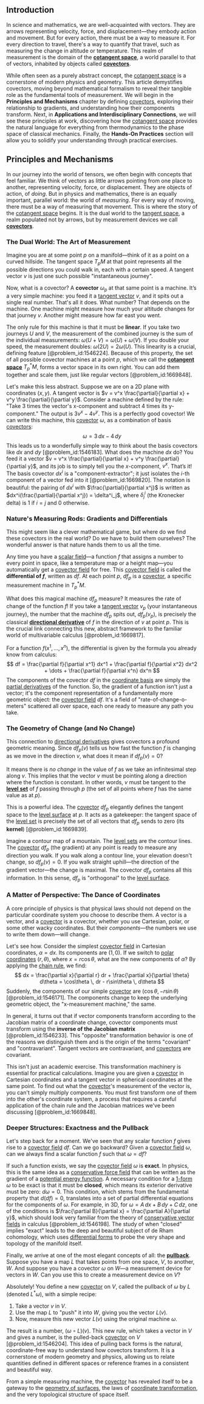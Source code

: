 ## Introduction
In science and mathematics, we are well-acquainted with vectors. They are arrows representing velocity, force, and displacement—they embody action and movement. But for every action, there must be a way to measure it. For every direction to travel, there's a way to quantify that travel, such as measuring the change in altitude or temperature. This realm of measurement is the domain of the **[cotangent space](@article_id:270022)**, a world parallel to that of vectors, inhabited by objects called **[covectors](@article_id:157233)**.

While often seen as a purely abstract concept, the [cotangent space](@article_id:270022) is a cornerstone of modern physics and geometry. This article demystifies covectors, moving beyond mathematical formalism to reveal their tangible role as the fundamental tools of measurement. We will begin in the **Principles and Mechanisms** chapter by defining [covectors](@article_id:157233), exploring their relationship to gradients, and understanding how their components transform. Next, in **Applications and Interdisciplinary Connections**, we will see these principles at work, discovering how the [cotangent space](@article_id:270022) provides the natural language for everything from thermodynamics to the phase space of classical mechanics. Finally, the **Hands-On Practices** section will allow you to solidify your understanding through practical exercises.

## Principles and Mechanisms

In our journey into the world of tensors, we often begin with concepts that feel familiar. We think of vectors as little arrows pointing from one place to another, representing velocity, force, or displacement. They are objects of action, of *doing*. But in physics and mathematics, there is an equally important, parallel world: the world of *measuring*. For every way of moving, there must be a way of measuring that movement. This is where the story of the [cotangent space](@article_id:270022) begins. It is the dual world to the [tangent space](@article_id:140534), a realm populated not by arrows, but by measurement devices we call **[covectors](@article_id:157233)**.

### The Dual World: The Art of Measurement

Imagine you are at some point $p$ on a manifold—think of it as a point on a curved hillside. The tangent space $T_p M$ at that point represents all the possible directions you could walk in, each with a certain speed. A tangent vector $v$ is just one such possible "instantaneous journey".

Now, what is a covector? A **covector** $\omega_p$ at that same point is a machine. It’s a very simple machine: you feed it a [tangent vector](@article_id:264342) $v$, and it spits out a single real number. That's all it does. What number? That depends on the machine. One machine might measure how much your altitude changes for that journey $v$. Another might measure how far east you went.

The only rule for this machine is that it must be **linear**. If you take two journeys $U$ and $V$, the measurement of the combined journey is the sum of the individual measurements: $\omega(U+V) = \omega(U) + \omega(V)$. If you double your speed, the measurement doubles: $\omega(2U) = 2\omega(U)$. This linearity is a crucial, defining feature [@problem_id:1546224]. Because of this property, the set of all possible covector machines at a point $p$, which we call the **[cotangent space](@article_id:270022)** $T_p^*M$, forms a vector space in its own right. You can add them together and scale them, just like regular vectors [@problem_id:1669848].

Let's make this less abstract. Suppose we are on a 2D plane with coordinates $(x, y)$. A tangent vector is $v = v^x \frac{\partial}{\partial x} + v^y \frac{\partial}{\partial y}$. Consider a machine defined by the rule: "Take 3 times the vector's x-component and subtract 4 times its y-component." The output is $3v^x - 4v^y$. This is a perfectly good covector! We can write this machine, this [covector](@article_id:149769) $\omega$, as a combination of basis [covectors](@article_id:157233):
$$ \omega = 3 \,dx - 4 \,dy $$
This leads us to a wonderfully simple way to think about the basis covectors like $dx$ and $dy$ [@problem_id:1546183]. What does the machine $dx$ do? You feed it a vector $v = v^x \frac{\partial}{\partial x} + v^y \frac{\partial}{\partial y}$, and its job is to simply tell you the $x$-component, $v^x$. That’s it! The basis covector $dx^i$ is a "component-extractor"; it just isolates the $i$-th component of a vector fed into it [@problem_id:1669820]. The notation is beautiful: the pairing of $dx^i$ with $\frac{\partial}{\partial x^j}$ is written as $dx^i(\frac{\partial}{\partial x^j}) = \delta^i_j$, where $\delta^i_j$ (the Kronecker delta) is 1 if $i=j$ and 0 otherwise.

### Nature's Measuring Rods: Gradients and Differentials

This might seem like a clever mathematical game, but where do we find these covectors in the real world? Do we have to build them ourselves? The wonderful answer is that nature hands them to us all the time.

Any time you have a [scalar field](@article_id:153816)—a function $f$ that assigns a number to every point in space, like a temperature map or a height map—you automatically get a [covector field](@article_id:186361) for free. This [covector field](@article_id:186361) is called the **differential of $f$**, written as $df$. At each point $p$, $df_p$ is a [covector](@article_id:149769), a specific measurement machine in $T_p^*M$.

What does this magical machine $df_p$ measure? It measures the rate of change of the function $f$! If you take a [tangent vector](@article_id:264342) $v_p$ (your instantaneous journey), the number that the machine $df_p$ spits out, $df_p(v_p)$, is precisely the classical **[directional derivative](@article_id:142936)** of $f$ in the direction of $v$ at point $p$. This is the crucial link connecting this new, abstract framework to the familiar world of multivariable calculus [@problem_id:1669817].

For a function $f(x^1, \dots, x^n)$, the differential is given by the formula you already know from calculus:
$$ df = \frac{\partial f}{\partial x^1} dx^1 + \frac{\partial f}{\partial x^2} dx^2 + \dots + \frac{\partial f}{\partial x^n} dx^n $$
The components of the covector $df$ in the [coordinate basis](@article_id:269655) are simply the [partial derivatives](@article_id:145786) of the function. So, the gradient of a function isn't just a vector; it's the component representation of a fundamentally more geometric object: the [covector field](@article_id:186361) $df$. It's a field of "rate-of-change-o-meters" scattered all over space, each one ready to measure any path you take.

### The Geometry of Change (and No Change)

This connection to [directional derivatives](@article_id:188639) gives covectors a profound geometric meaning. Since $df_p(v)$ tells us how fast the function $f$ is changing as we move in the direction $v$, what does it mean if $df_p(v) = 0$?

It means there is *no change* in the value of $f$ as we take an infinitesimal step along $v$. This implies that the vector $v$ must be pointing along a direction where the function is constant. In other words, $v$ must be tangent to the **[level set](@article_id:636562)** of $f$ passing through $p$ (the set of all points where $f$ has the same value as at $p$).

This is a powerful idea. The [covector](@article_id:149769) $df_p$ elegantly defines the tangent space to the [level surface](@article_id:271408) at $p$. It acts as a gatekeeper: the tangent space of the [level set](@article_id:636562) is precisely the set of all vectors that $df_p$ sends to zero (its **kernel**) [@problem_id:1669839].

Imagine a contour map of a mountain. The [level sets](@article_id:150661) are the contour lines. The [covector](@article_id:149769) $df_p$ (the gradient) at any point is ready to measure any direction you walk. If you walk along a contour line, your elevation doesn't change, so $df_p(v) = 0$. If you walk straight uphill—the direction of the gradient vector—the change is maximal. The covector $df_p$ contains all this information. In this sense, $df_p$ is "orthogonal" to the [level surface](@article_id:271408).

### A Matter of Perspective: The Dance of Coordinates

A core principle of physics is that physical laws should not depend on the particular coordinate system you choose to describe them. A vector is a vector, and a [covector](@article_id:149769) is a covector, whether you use Cartesian, polar, or some other wacky coordinates. But their *components*—the numbers we use to write them down—will change.

Let's see how. Consider the simplest [covector field](@article_id:186361) in Cartesian coordinates, $\alpha = dx$. Its components are $(1, 0)$. If we switch to [polar coordinates](@article_id:158931) $(r, \theta)$, where $x = r\cos\theta$, what are the new components of $\alpha$? By applying the [chain rule](@article_id:146928), we find:
$$ dx = \frac{\partial x}{\partial r} dr + \frac{\partial x}{\partial \theta} d\theta = \cos\theta \, dr - r\sin\theta \, d\theta $$
Suddenly, the components of our simple [covector](@article_id:149769) are $(\cos\theta, -r\sin\theta)$ [@problem_id:1546171]. The components change to keep the underlying geometric object, the "x-measurement machine," the same.

In general, it turns out that if vector components transform according to the Jacobian matrix of a coordinate change, covector components must transform using the **inverse of the Jacobian matrix** [@problem_id:1546233]. This "opposite" transformation behavior is one of the reasons we distinguish them and is the origin of the terms "covariant" and "contravariant". Tangent vectors are contravariant, and [covectors](@article_id:157233) are covariant.

This isn't just an academic exercise. This transformation machinery is essential for practical calculations. Imagine you are given a [covector](@article_id:149769) in Cartesian coordinates and a tangent vector in spherical coordinates at the same point. To find out what the [covector](@article_id:149769)'s measurement of the vector is, you can't simply multiply components. You must first transform one of them into the other's coordinate system, a process that requires a careful application of the chain rule and the Jacobian matrices we've been discussing [@problem_id:1669848].

### Deeper Structures: Exactness and the Pullback

Let's step back for a moment. We've seen that any scalar function $f$ gives rise to a [covector field](@article_id:186361) $df$. Can we go backward? Given a [covector field](@article_id:186361) $\omega$, can we always find a scalar function $f$ such that $\omega = df$?

If such a function exists, we say the [covector field](@article_id:186361) $\omega$ is **exact**. In physics, this is the same idea as a [conservative force field](@article_id:166632) that can be written as the gradient of a [potential energy function](@article_id:165737). A necessary condition for a [1-form](@article_id:275357) $\omega$ to be exact is that it must be **closed**, which means its exterior derivative must be zero: $d\omega = 0$. This condition, which stems from the fundamental property that $d(df)=0$, translates into a set of partial differential equations for the components of $\omega$. For example, in 3D, for $\omega = A\,dx + B\,dy + C\,dz$, one of the conditions is $\frac{\partial B}{\partial x} = \frac{\partial A}{\partial y}$, which should look very familiar from the theory of [conservative vector fields](@article_id:172273) in calculus [@problem_id:1546198]. The study of when "closed" implies "exact" leads to the deep and beautiful subject of de Rham cohomology, which uses [differential forms](@article_id:146253) to probe the very shape and topology of the manifold itself.

Finally, we arrive at one of the most elegant concepts of all: the **[pullback](@article_id:160322)**. Suppose you have a map $L$ that takes points from one space, $V$, to another, $W$. And suppose you have a covector $\omega$ on $W$—a measurement device for vectors in $W$. Can you use this to create a measurement device on $V$?

Absolutely! You define a new [covector](@article_id:149769) on $V$, called the pullback of $\omega$ by $L$ (denoted $L^*\omega$), with a simple recipe:
1. Take a vector $v$ in $V$.
2. Use the map $L$ to "push" it into $W$, giving you the vector $L(v)$.
3. Now, measure this new vector $L(v)$ using the original machine $\omega$.

The result is a number, $(\omega \circ L)(v)$. This new rule, which takes a vector in $V$ and gives a number, is the pulled-back [covector](@article_id:149769) on $V$ [@problem_id:1546204]. This idea of pulling back forms is the natural, coordinate-free way to understand how covectors transform. It is a cornerstone of modern geometry and physics, allowing us to relate quantities defined in different spaces or reference frames in a consistent and beautiful way.

From a simple measuring machine, the [covector](@article_id:149769) has revealed itself to be a gateway to the [geometry of surfaces](@article_id:271300), the laws of [coordinate transformation](@article_id:138083), and the very topological structure of space itself.